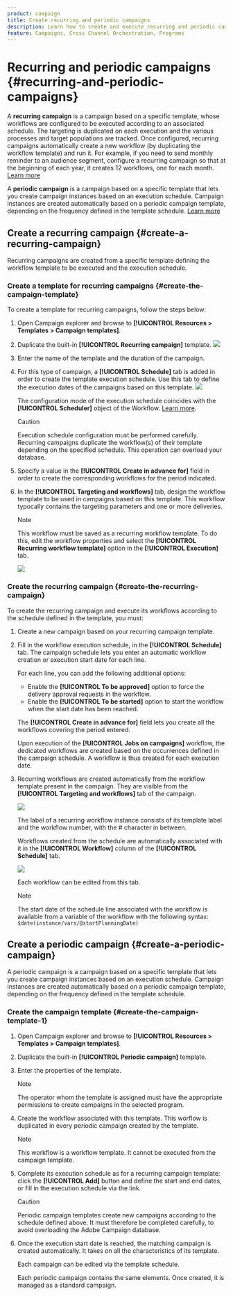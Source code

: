 ```yaml
---
product: campaign
title: Create recurring and periodic campaigns
description: Learn how to create and execute recurring and periodic campaigns
feature: Campaigns, Cross Channel Orchestration, Programs
---
```


# Recurring and periodic campaigns {#recurring-and-periodic-campaigns}

A **recurring campaign** is a campaign based on a specific template, whose workflows are configured to be executed according to an associated schedule. The targeting is duplicated on each execution and the various processes and target populations are tracked.  Once configured, recurring campaigns automatically create a new workflow (by duplicating the workflow template) and run it. For example, if you need to send monthly reminder to an audience segment, configure a recurring campaign so that at the beginning of each year, it creates 12 workflows, one for each month. [Learn more](#create-a-recurring-campaign)

A **periodic campaign** is a campaign based on a specific template that lets you create campaign instances based on an execution schedule. Campaign instances are created automatically based on a periodic campaign template, depending on the frequency defined in the template schedule. [Learn more](#create-a-periodic-campaign)

## Create a recurring campaign {#create-a-recurring-campaign}

Recurring campaigns are created from a specific template defining the workflow template to be executed and the execution schedule.

### Create a template for recurring campaigns {#create-the-campaign-template}

To create a template for recurring campaigns, follow the steps below:

1. Open Campaign explorer and browse to **[!UICONTROL Resources > Templates > Campaign templates]**.
1. Duplicate the built-in **[!UICONTROL Recurring campaign]** template.
    ![](assets/recurring-campaign-duplicate.png)
1. Enter the name of the template and the duration of the campaign.
1. For this type of campaign, a **[!UICONTROL Schedule]** tab is added in order to create the template execution schedule. Use this tab to define the execution dates of the campaigns based on this template.
  ![](assets/recurring-campaign-schedule.png)

    The configuration mode of the execution schedule coincides with the **[!UICONTROL Scheduler]** object of the Workflow. [Learn more](../workflow/scheduler.md).

    >[!CAUTION]
    >
    >Execution schedule configuration must be performed carefully. Recurring campaigns duplicate the workflow(s) of their template depending on the specified schedule. This operation can overload your database. 

1. Specify a value in the **[!UICONTROL Create in advance for]** field in order to create the corresponding workflows for the period indicated.
1. In the **[!UICONTROL Targeting and workflows]** tab, design the workflow template to be used in campaigns based on this template. This workflow typocally contains the targeting parameters and one or more deliveries.

    >[!NOTE]
    >
    >This workflow must be saved as a recurring workflow template. To do this, edit the workflow properties and select the **[!UICONTROL Recurring workflow template]** option in the **[!UICONTROL Execution]** tab.

    ![](assets/recurring-campaign-wf-properties.png)

### Create the recurring campaign {#create-the-recurring-campaign}

To create the recurring campaign and execute its workflows according to the schedule defined in the template, you must:

1. Create a new campaign based on your recurring campaign template.
1. Fill in the workflow execution schedule, in the **[!UICONTROL Schedule]** tab. The campaign schedule lets you enter an automatic workflow creation or execution start date for each line.

   For each line, you can add the following additional options:

    * Enable the **[!UICONTROL To be approved]** option to force the delivery approval requests in the workflow.
    * Enable the **[!UICONTROL To be started]** option to start the workflow when the start date has been reached.

   The **[!UICONTROL Create in advance for]** field lets you create all the workflows covering the period entered.

   Upon execution of the **[!UICONTROL Jobs on campaigns]** workflow, the dedicated workflows are created based on the occurrences defined in the campaign schedule. A workflow is thus created for each execution date.

1. Recurring workflows are created automatically from the workflow template present in the campaign. They are visible from the **[!UICONTROL Targeting and workflows]** tab of the campaign. 

   ![](assets/recurring-wf-created.png)

   The label of a recurring workflow instance consists of its template label and the workflow number, with the # character in between.

   Workflows created from the schedule are automatically associated with it in the **[!UICONTROL Workflow]** column of the **[!UICONTROL Schedule]** tab. 

   ![](assets/recurring-wf-schedule-executed.png)

   Each workflow can be edited from this tab.

   >[!NOTE]
   >
   >The start date of the schedule line associated with the workflow is available from a variable of the workflow with the following syntax:   
   >`$date(instance/vars/@startPlanningDate)`

## Create a periodic campaign {#create-a-periodic-campaign}

A periodic campaign is a campaign based on a specific template that lets you create campaign instances based on an execution schedule. Campaign instances are created automatically based on a periodic campaign template, depending on the frequency defined in the template schedule.

### Create the campaign template {#create-the-campaign-template-1}

1. Open Campaign explorer and browse to **[!UICONTROL Resources > Templates > Campaign templates]**.
1. Duplicate the built-in **[!UICONTROL Periodic campaign]** template.
1. Enter the properties of the template.

     >[!NOTE]
     >
     >The operator whom the template is assigned must have the appropriate permissions to create campaigns in the selected program.

1. Create the workflow associated with this template. This worflow is duplicated in every periodic campaign created by the template.

      >[!NOTE]
      >
      >This workflow is a workflow template. It cannot be executed from the campaign template.

1. Complete its execution schedule as for a recurring campaign template: click the **[!UICONTROL Add]** button and define the start and end dates, or fill in the execution schedule via the link.

      >[!CAUTION]
      >
      >Periodic campaign templates create new campaigns according to the schedule defined above. It must therefore be completed carefully, to avoid overloading the Adobe Campaign database.

1. Once the execution start date is reached, the matching campaign is created automatically. It takes on all the characteristics of its template.

    Each campaign can be edited via the template schedule.

    Each periodic campaign contains the same elements. Once created, it is managed as a standard campaign.
